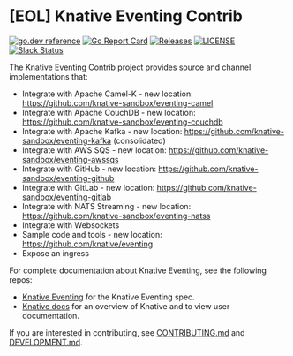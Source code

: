 # [EOL] Knative Eventing Contrib

[![go.dev reference](https://img.shields.io/badge/go.dev-reference-007d9c?logo=go&logoColor=white)](https://pkg.go.dev/github.com/knative/eventing-contrib)
[![Go Report Card](https://goreportcard.com/badge/knative/eventing-contrib)](https://goreportcard.com/report/knative/eventing-contrib)
[![Releases](https://img.shields.io/github/release-pre/knative/eventing-contrib.svg)](https://github.com/knative/eventing-contrib/releases)
[![LICENSE](https://img.shields.io/github/license/knative/eventing-contrib.svg)](https://github.com/knative/eventing-contrib/blob/master/LICENSE)
[![Slack Status](https://img.shields.io/badge/slack-join_chat-white.svg?logo=slack&style=social)](https://knative.slack.com)

The Knative Eventing Contrib project provides source and channel implementations
that:

- Integrate with Apache Camel-K - new location: https://github.com/knative-sandbox/eventing-camel
- Integrate with Apache CouchDB - new location: https://github.com/knative-sandbox/eventing-couchdb
- Integrate with Apache Kafka - new location: https://github.com/knative-sandbox/eventing-kafka (consolidated)
- Integrate with AWS SQS - new location: https://github.com/knative-sandbox/eventing-awssqs
- Integrate with GitHub - new location: https://github.com/knative-sandbox/eventing-github
- Integrate with GitLab - new location: https://github.com/knative-sandbox/eventing-gitlab
- Integrate with NATS Streaming - new location: https://github.com/knative-sandbox/eventing-natss
- Integrate with Websockets
- Sample code and tools - new location: https://github.com/knative/eventing
- Expose an ingress

For complete documentation about Knative Eventing, see the following repos:

- [Knative Eventing](https://www.knative.dev/docs/eventing/) for the Knative
  Eventing spec.
- [Knative docs](https://www.knative.dev/docs/) for an overview of Knative and
  to view user documentation.

If you are interested in contributing, see [CONTRIBUTING.md](./CONTRIBUTING.md)
and [DEVELOPMENT.md](./DEVELOPMENT.md).
